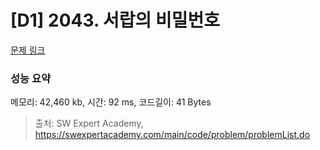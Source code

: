 # [D1] 2043. 서랍의 비밀번호

[문제 링크](https://swexpertacademy.com/main/code/problem/problemDetail.do?problemLevel=1&contestProbId=AV5QJ_8KAx8DFAUq&categoryId=AV5QJ_8KAx8DFAUq&categoryType=CODE&problemTitle=&orderBy=FIRST_REG_DATETIME&selectCodeLang=ALL&select-1=1&pageSize=30&pageIndex=1) 

### 성능 요약

메모리: 42,460 kb, 시간: 92 ms, 코드길이: 41 Bytes



> 출처: SW Expert Academy, https://swexpertacademy.com/main/code/problem/problemList.do